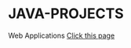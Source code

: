 # JAVA-PROJECTS
Web Applications
<a href="JAVA-PROJECTS/AnonymousPage/build/web
/index.jsp">Click this page</a>

